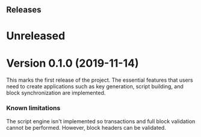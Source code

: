 ## Releases

# Unreleased

# Version 0.1.0 (2019-11-14)

This marks the first release of the project. The essential features that users
need to create applications such as key generation, script building, and block
synchronization are implemented.

### Known limitations

The script engine isn't implemented so transactions and full block validation
cannot be performed. However, block headers can be validated.
